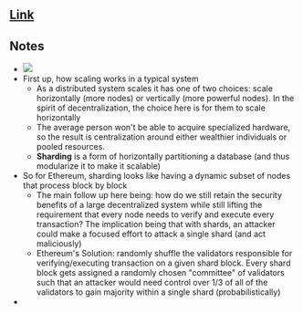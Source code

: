 ## [Link](https://ethos.dev/beacon-chain/)
## Notes
 - ![](https://firebasestorage.googleapis.com/v0/b/firescript-577a2.appspot.com/o/imgs%2Fapp%2Fsecond-jeff%2FYC_Ld1fxi8.png?alt=media&token=c2df5775-8bd1-44d0-9937-30258615b9f4)
- First up, how scaling works in a typical system 
    - As a distributed system scales it has one of two choices: scale horizontally (more nodes) or vertically (more powerful nodes). In the spirit of decentralization, the choice here is for them to scale horizontally
    - The average person won't be able to acquire specialized hardware, so the result is centralization around either wealthier individuals or pooled resources.
    - **Sharding** is a form of horizontally partitioning a database (and thus modularize it to make it scalable)
- So for Ethereum, sharding looks like having a dynamic subset of nodes that process block by block
    - The main follow up here being: how do we still retain the security benefits of a large decentralized system while still lifting the requirement that every node needs to verify and execute every transaction? The implication being that with shards, an attacker could make a focused effort to attack a single shard (and act maliciously)
    - Ethereum's Solution: randomly shuffle the validators responsible for verifying/executing transaction on a given shard block. Every shard block gets assigned a randomly chosen "committee" of validators such that an attacker would need control over 1/3 of all of the validators to gain majority within a single shard (probabilistically)
- 
